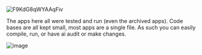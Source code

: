 
![F9KdG8qWYAAqFiv](https://github.com/user-attachments/assets/0e1c4a74-b9e8-4442-bb9b-3dc5817d9604)


The apps here all were tested and run (even the archived apps). Code bases are all kept small, most apps are a single file. As such you can easily compile, run, or have ai audit or make changes. 




![image](https://github.com/user-attachments/assets/cbc7243c-9122-4c40-9c0e-536a0c2959bd)





